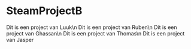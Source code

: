# SteamProjectB

Dit is een project van Luuk\n
Dit is een project van Ruben\n
Dit is een project van Ghassan\n
Dit is een project van Thomas\n
Dit is een project van Jasper